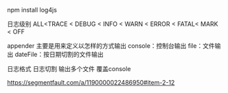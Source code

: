 npm install log4js

日志级别
ALL<TRACE < DEBUG < INFO < WARN < ERROR < FATAL< MARK < OFF

appender 主要是用来定义以怎样的方式输出
console：控制台输出
file：文件输出
dateFile：按日期切割的文件输出

日志格式
日志切割
输出多个文件
覆盖console


https://segmentfault.com/a/1190000022486950#item-2-12
